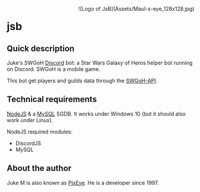 <div style="float:right">![Logo of JsB](Assets/Maul-s-eye_128x128.jpg)</div>

# jsb

## Quick description

Juke's SWGoH [Discord](https://discordapp.com/) bot: a Star Wars Galaxy of Heros helper bot running on Discord. SWGoH is a mobile game.

This bot get players and guilds data through the [SWGoH-API](https://api.swgoh.help/).

## Technical requirements

[NodeJS](https://nodejs.org/en/) & a [MySQL](https://dev.mysql.com/) SGDB.
It works under Windows 10 (but it should also work under Linux).

NodeJS required modules:

* DiscordJS
* MySQL

## About the author

Juke M is also known as [PixEye](http://pixeye.net). He is a developer since 1997.